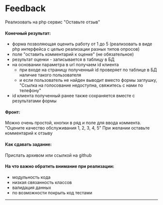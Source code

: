 # Feedback

Реализовать на php сервис "Оставьте отзыв"

#### Конечный результат:

- форма позволяющая оценить работу от 1 до 5
  (реализовать в виде php интерфейса с целью реализации разных типов опросов)
- поле "оставить комментарий к оценке" (не обязательное)
- результат оценки - записывается в таблицу в БД
- на основании параметра в url получаем id клиента
    - при входе на страницу полученный id проверяет по таблице в БД наличие такого пользователя
    - и если пользователь не найден выводит вместо формы заглушку, "Ссылка на голосование недоступна, свяжитесь с нами по телефону"
- id клиента полученный ранее также сохраняется вместе с результатами формы

#### Фронт:

Можно очень простой, кнопки в ряд и поле для ввода коммента.
"Оцените качество обслуживания 1, 2, 3, 4, 5"
При желании оставьте комментарий к отзыву

#### Как сдавать задание:

Прислать архивом или ссылкой на github

#### На что важно обратить внимание при реализации:

- модульность кода
- низкая связанность классов
- валидация данных
- по возможности покрыть код тестами

***


